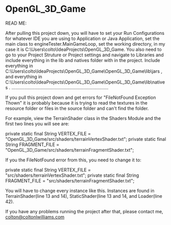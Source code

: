 # OpenGL_3D_Game
READ ME:

After pulling this project down, you will have to set your Run Configurations for whatever IDE you are using to Application
or Java Application, set the main class to engineTester.MainGameLoop, set the working directory, in my case it is
C:\Users\colto\IdeaProjects\OpenGL_3D_Game. You also need to go to your Project Struture or Project settings and navigate to
Libraries and include everything in the lib and natives folder with in the project. Include everything in 
C:\Users\colto\IdeaProjects\OpenGL_3D_Game\OpenGL_3D_Game\lib\jars , and everything in
C:\Users\colto\IdeaProjects\OpenGL_3D_Game\OpenGL_3D_Game\lib\natives . 
...........................................................................

If you pull this project down and get errors for "FileNotFound Exception Thown" it is probably because it is trying to read the
textures in the resource folder or files in the source folder and can't find the folder.

For example, view the TerrainShader class in the Shaders Module and the first two lines you will see are:

private static final String VERTEX_FILE = "OpenGL_3D_Game/src/shaders/terrainVertexShader.txt";
private static final String FRAGMENT_FILE = "OpenGL_3D_Game/src/shaders/terrainFragmentShader.txt";

If you the FileNotFound error from this, you need to change it to: 

private static final String VERTEX_FILE = "src/shaders/terrainVertexShader.txt";
private static final String FRAGMENT_FILE = "src/shaders/terrainFragmentShader.txt";

You will have to change every instance like this. Instances are found in TerrainShader(line 13 and 14), 
StaticShader(line 13 and 14, and Loader(line 42).



If you have any problems running the project after that, please contact me, colton@coltonlwilliams.com
